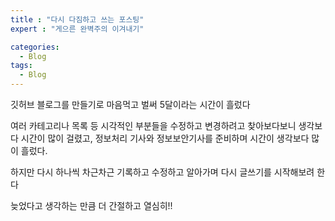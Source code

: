 ```yaml
---
title : "다시 다짐하고 쓰는 포스팅"
expert : "게으른 완벽주의 이겨내기"

categories:
  - Blog
tags:
  - Blog
---
```


깃허브 블로그를 만들기로 마음먹고 벌써 5달이라는 시간이 흘렀다

여러 카테고리나 목록 등 시각적인 부분들을 수정하고 변경하려고
찾아보다보니 생각보다 시간이 많이 걸렸고, 정보처리 기사와 정보보안기사를 준비하며
시간이 생각보다 많이 흘렀다.

하지만 다시 하나씩 차근차근 기록하고 수정하고 알아가며 다시 글쓰기를 시작해보려 한다

늦었다고 생각하는 만큼 더 간절하고 열심히!!
